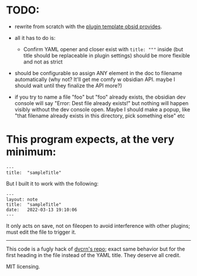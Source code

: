 # TODO:
* rewrite from scratch with the [plugin template obsid provides](https://github.com/obsidianmd/obsidian-sample-plugin).

* all it has to do is:
  * Confirm YAML opener and closer exist with `title: """` inside (but title should be replaceable in plugin settings)
  should be more flexible and not as strict
* should be configurable so assign ANY element in the doc to filename automatically (why not? It'll get me comfy w obsidian API. maybe I should wait until they finalize the API more?)
* if you try to name a file "foo" but "foo" already exists, the obsidian dev console will say "Error: Dest file already exists!" but nothing will happen visibly without the dev console open. Maybe I should make a popup, like "that filename already exists in this directory, pick something else" etc

# This program expects, at the very minimum:
```
---
title:  "sampleTitle"
```
But I built it to work with the following:
```
---
layout: note
title:  "sampleTitle"
date:   2022-03-13 19:10:06
---
```
It only acts on save, not on fileopen to avoid interference with other plugins; must edit the file to trigger it.
***
This code is a fugly hack of [dvcrn's repo](https://github.com/dvcrn/obsidian-filename-heading-sync/tree/e301aa40b709fabe5ac43b62cfcafa8192fccd21); exact same behavior but for the first heading in the file instead of the YAML title. They deserve all credit.


MIT licensing.


